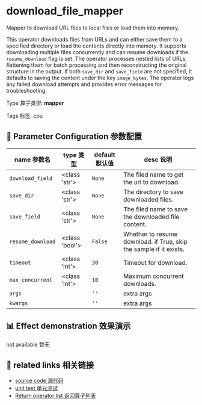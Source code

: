 # download_file_mapper

Mapper to download URL files to local files or load them into memory.

This operator downloads files from URLs and can either save them to a specified
directory or load the contents directly into memory. It supports downloading multiple
files concurrently and can resume downloads if the `resume_download` flag is set. The
operator processes nested lists of URLs, flattening them for batch processing and then
reconstructing the original structure in the output. If both `save_dir` and `save_field`
are not specified, it defaults to saving the content under the key `image_bytes`. The
operator logs any failed download attempts and provides error messages for
troubleshooting.

Type 算子类型: **mapper**

Tags 标签: cpu

## 🔧 Parameter Configuration 参数配置
| name 参数名 | type 类型 | default 默认值 | desc 说明 |
|--------|------|--------|------|
| `download_field` | <class 'str'> | `None` | The filed name to get the url to download. |
| `save_dir` | <class 'str'> | `None` | The directory to save downloaded files. |
| `save_field` | <class 'str'> | `None` | The filed name to save the downloaded file content. |
| `resume_download` | <class 'bool'> | `False` | Whether to resume download. if True, skip the sample if it exists. |
| `timeout` | <class 'int'> | `30` | Timeout for download. |
| `max_concurrent` | <class 'int'> | `10` | Maximum concurrent downloads. |
| `args` |  | `''` | extra args |
| `kwargs` |  | `''` | extra args |

## 📊 Effect demonstration 效果演示
not available 暂无

## 🔗 related links 相关链接
- [source code 源代码](../../../data_juicer/ops/mapper/download_file_mapper.py)
- [unit test 单元测试](../../../tests/ops/mapper/test_download_file_mapper.py)
- [Return operator list 返回算子列表](../../Operators.md)